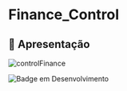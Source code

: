 # Finance_Control
## :hammer: Apresentação

![controlFinance](https://user-images.githubusercontent.com/95131108/199411783-71e30e88-b7be-46d5-9f6b-ad32d955dce8.png)

![Badge em Desenvolvimento](http://img.shields.io/static/v1?label=STATUS&message=EM%20DESENVOLVIMENTO&color=GREEN&style=for-the-badge)
